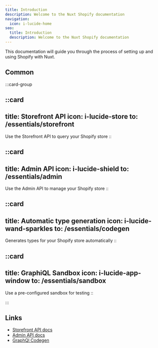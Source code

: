 ```yaml
---
title: Introduction
description: Welcome to the Nuxt Shopify documentation
navigation:
  icon: i-lucide-home
seo:
  title: Introduction
  description: Welcome to the Nuxt Shopify documentation
---
```


This documentation will guide you through the process of setting up and using Shopify with Nuxt.

## Common

:::card-group

  ::card
  ---
  title: Storefront API
  icon: i-lucide-store
  to: /essentials/storefront
  ---
  Use the Storefront API to query your Shopify store
  ::

  ::card
  ---
  title: Admin API
  icon: i-lucide-shield
  to: /essentials/admin
  ---
  Use the Admin API to manage your Shopify store
  ::

  ::card
  ---
  title: Automatic type generation
  icon: i-lucide-wand-sparkles
  to: /essentials/codegen
  ---
  Generates types for your Shopify store automatically
  ::

  ::card
  ---
  title: GraphiQL Sandbox
  icon: i-lucide-app-window
  to: /essentials/sandbox
  ---
  Use a pre-configured sandbox for testing
  ::

:::

## Links

- [Storefront API docs](https://shopify.dev/docs/api/storefront)
- [Admin API docs](https://shopify.dev/docs/api/admin-graphql)
- [GraphQl Codegen](https://the-guild.dev/graphql/codegen/docs/getting-started)
